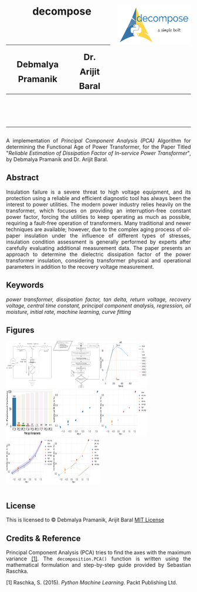 <h1 align = "center">
	decompose<img src = "./assets/LogoMakr-6pNJd4.png" height = "108" width = "200" align = "right" /><br><br>
	<table align = "center">
		<!-- using TAB-SPACE = 2 - as long lines present -->
		<thead>
			<tr>
				<th><sub>Debmalya Pramanik</sub></th>
				<th><sub>Dr. Arijit Baral</sub></th>
			</tr>
		</thead>
		<tbody>
			<tr>
				<td><a href = "https://www.linkedin.com/in/dpramanik/"><img height="16" width="16" src="https://unpkg.com/simple-icons@v3/icons/linkedin.svg"/></a></td>
				<td><a href = "https://github.com/ZenithClown"><img height="16" width="16" src="https://unpkg.com/simple-icons@v3/icons/github.svg"/></a></td>
				<td><a href = "https://gitlab.com/ZenithClown/"><img height="16" width="16" src="https://unpkg.com/simple-icons@v3/icons/gitlab.svg"/></a></td>
				<td><a href = "https://www.researchgate.net/profile/Debmalya_Pramanik2"><img height="16" width="16" src="https://unpkg.com/simple-icons@v3/icons/researchgate.svg"/></a></td>
				<td><a href = "https://www.kaggle.com/dPramanik/"><img height="16" width="16" src="https://unpkg.com/simple-icons@v3/icons/kaggle.svg"/></a></td>
				<td><a href = "https://app.pluralsight.com/profile/Debmalya-Pramanik/"><img height="16" width="16" src="https://unpkg.com/simple-icons@v3/icons/pluralsight.svg"/></a></td>
				<td><a href = "https://stackoverflow.com/users/6623589/"><img height="16" width="16" src="https://unpkg.com/simple-icons@v3/icons/stackoverflow.svg"/></a></td>
			</td></tr>
			<tr><td>
				<td><a href = "https://www.linkedin.com/in/arijit-baral-2a2b4819/"><img height="16" width="16" src="https://unpkg.com/simple-icons@v3/icons/linkedin.svg"/></a></td>
				<td><a href = "https://scholar.google.com/citations?user=PYdjFe8AAAAJ&hl=en"><img height="16" width="16" src="https://unpkg.com/simple-icons@v3/icons/googlescholar.svg"/></a></td>
			</tr>
		</tbody>
	</table>
</h1>

<p align = "justify">A implementation of <i>Principal Component Analysis (PCA)</i> Algorithm for determining the Functional Age of Power Transformer, for the Paper Titled "<i>Reliable Estimation of Dissipation Factor of In-service Power Transformer</i>", by Debmalya Pramanik and Dr. Arijit Baral.</p>

## Abstract

<p align = "justify">Insulation failure is a severe threat to high voltage equipment, and its protection using a reliable and efficient diagnostic tool has always been the interest to power utilities. The modern power industry relies heavily on the transformer, which focuses on providing an interruption-free constant power factor, forcing the utilities to keep operating as much as possible, requiring a fault-free operation of transformers. Many traditional and newer techniques are available; however, due to the complex aging process of oil-paper insulation under the influence of different types of stresses, insulation condition assessment is generally performed by experts after carefully evaluating additional measurement data. The paper presents an approach to determine the dielectric dissipation factor of the power transformer insulation, considering transformer physical and operational parameters in addition to the recovery voltage measurement.</p>

## Keywords

<p align = "justify"><i>power transformer, dissipation factor, tan delta, return voltage, recovery voltage, central time constant, principal component analysis, regression, oil moisture, initial rate, machine learning, curve fitting</i></p>

## Figures

<table align = "center">
	<tbody>
		<tr><img src = "./assets/figures/Figure 1 Two-Electrode Model for Capturing RV Data.jpeg" height = "128" width = "128" /></tr>
		<tr><img src = "./assets/figures/Figure 2 Flowchart of RV Measurement using Two-Electrode Model.png" height = "128" width = "128" /></tr>
		<tr><img src = "./assets/figures/Figure 3 RVM Spectrum of trf1.svg" height = "128" width = "128" /></tr>
		<tr><img src = "./assets/figures/Figure 4 The Scree Plot representing the Percentage of Explained Variance of all the Individual Principal Components calculated from PCA considering all the Transformer Parameters.svg" height = "128" width = "128" /></tr>
	</tbody>
	<tbody>
		<tr><img src = "./assets/figures/Figure 5 First Principal Component (PC-1) vs tan 𝛿.svg" height = "128" width = "128" /></tr>
		<tr><img src = "./assets/figures/Figure 6 PC-1 against Dissipation Factor with Class Label based on User-Defined Boundaries.svg" height = "128" width = "128" /></tr>
		<tr><img src = "./assets/figures/Figure 7 Proposed Curve to Estimate tan 𝛿 w.r.t. PC-1.svg" height = "128" width = "128" /></tr>
		<tr><img src = "./assets/figures/Figure 8 Final Proposed Polynomial Equation to Determine tan 𝛿 considering an Error Band of 0.25 𝜎^2.svg" height = "128" width = "128" /></tr>
	</tbody>
</table>

## License

This is licensed to &copy; Debmalya Pramanik, Arijit Baral [MIT License](LICENSE)

## Credits & Reference

<p align = "justify">Principal Component Analysis (PCA) tries to find the axes with the maximum variance <a href = "https://sebastianraschka.com/Articles/2014_pca_step_by_step.html">[1]</a>. The <code>decomposition.PCA()</code> function is written using the mathematical formulation and step-by-step guide provided by Sebastian Raschka.

[1] Raschka, S. (2015). _Python Machine Learning_. Packt Publishing Ltd.
